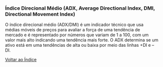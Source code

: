 ### Índice Direcional Médio (ADX, Average Directional Index, DMI, Directional Movement Index)

O índice direcional médio (ADX/DMI) é um indicador técnico que usa médias móveis de preços para avaliar a força de uma tendência de mercado e é representado por números que variam de 1 a 100, com um valor mais alto indicando uma tendência mais forte. O ADX determina se um ativo está em uma tendências de alta ou baixa por meio das linhas +DI e –DI.

[Voltar ao Índice](../)